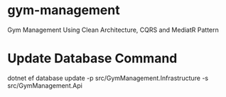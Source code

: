# gym-management
Gym Management Using Clean Architecture, CQRS and MediatR Pattern

# Update Database Command
dotnet ef database update -p src/GymManagement.Infrastructure -s src/GymManagement.Api
